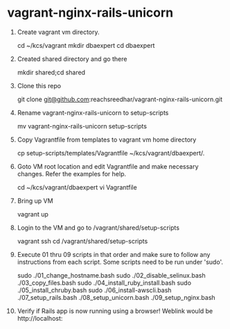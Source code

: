 # vagrant-nginx-rails-unicorn

1. Create vagrant vm directory.
   
   cd ~/kcs/vagrant
   mkdir dbaexpert
   cd dbaexpert

2. Created shared directory and go there

   mkdir shared;cd shared

3. Clone this repo

   git clone git@github.com:reachsreedhar/vagrant-nginx-rails-unicorn.git

4. Rename vagrant-nginx-rails-unicorn to setup-scripts

   mv vagrant-nginx-rails-unicorn setup-scripts

5. Copy Vagrantfile from templates to vagrant vm home directory

   cp setup-scripts/templates/Vagrantfile ~/kcs/vagrant/dbaexpert/.

6. Goto VM root location and edit Vagrantfile and make necessary changes. Refer the examples for help.

   cd ~/kcs/vagrant/dbaexpert
   vi Vagrantfile

7. Bring up VM

   vagrant up

8. Login to the VM and go to /vagrant/shared/setup-scripts

   vagrant ssh
   cd /vagrant/shared/setup-scripts

8. Execute 01 thru 09 scripts in that order and make sure to follow any instructions from each script. Some scripts need to be run under 'sudo'.

    sudo ./01_change_hostname.bash
    sudo ./02_disable_selinux.bash
    ./03_copy_files.bash
    sudo ./04_install_ruby_install.bash
    sudo ./05_install_chruby.bash
    sudo ./06_install-awscli.bash
    ./07_setup_rails.bash
    ./08_setup_unicorn.bash
    ./09_setup_nginx.bash

9. Verify if Rails app is now running using a browser! Weblink would be http://localhost:<mapped port>
